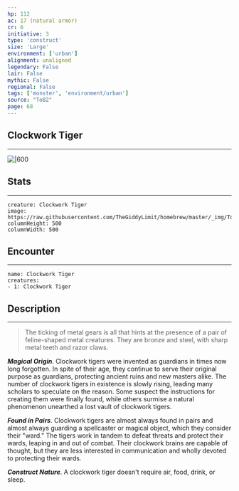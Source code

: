 ```yaml
---
hp: 112
ac: 17 (natural armor)
cr: 6
initiative: 3
type: 'construct'    
size: 'Large'
environment: ['urban']
alignment: unaligned
legendary: False
lair: False
mythic: False
regional: False
tags: ['monster', 'environment/urban']
source: "ToB2"
page: 68
---
```


## Clockwork Tiger
---

![|600](https://raw.githubusercontent.com/TheGiddyLimit/homebrew/master/_img/ToB2/creature/Clockwork%20Tiger.webp)

## Stats
---

```statblock
creature: Clockwork Tiger
image: https://raw.githubusercontent.com/TheGiddyLimit/homebrew/master/_img/ToB2/creature/token/Clockwork%20Tiger%20%28Token%29.png
columnHeight: 500
columnWidth: 500
```

## Encounter
---

```encounter-table
name: Clockwork Tiger
creatures:
- 1: Clockwork Tiger
```

## Description
---
>The ticking of metal gears is all that hints at the presence of a pair of feline-shaped metal creatures. They are bronze and steel, with sharp metal teeth and razor claws.

**_Magical Origin_**. Clockwork tigers were invented as guardians in times now long forgotten. In spite of their age, they continue to serve their original purpose as guardians, protecting ancient ruins and new masters alike. The number of clockwork tigers in existence is slowly rising, leading many scholars to speculate on the reason. Some suspect the instructions for creating them were finally found, while others surmise a natural phenomenon unearthed a lost vault of clockwork tigers.

**_Found in Pairs_**. Clockwork tigers are almost always found in pairs and almost always guarding a spellcaster or magical object, which they consider their "ward." The tigers work in tandem to defeat threats and protect their wards, leaping in and out of combat. Their clockwork brains are capable of thought, but they are less interested in communication and wholly devoted to protecting their wards.

**_Construct Nature_**. A clockwork tiger doesn't require air, food, drink, or sleep.






